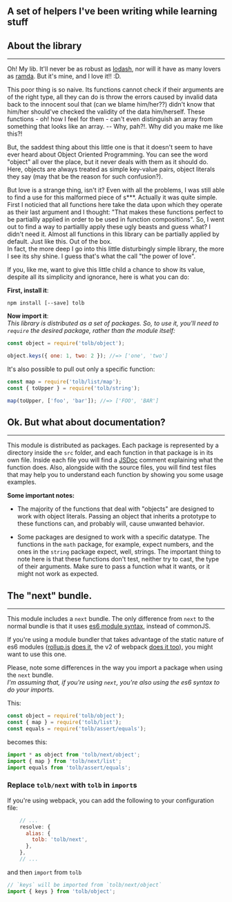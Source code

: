 **A set of helpers I've been writing while learning stuff**
-----------------------------------------------------------

## About the library
-------------------
Oh! My lib. It'll never be as robust as [lodash](https://lodash.com/), nor will it
have as many lovers as [ramda](http://ramdajs.com/). 
But it's mine, and I love it!! :D.

This poor thing is so naive. Its functions cannot check if their arguments are
of the right type, all they can do is throw the errors caused by invalid data
back to the innocent soul that (can we blame him/her??) didn't know that him/her
should've checked the validity of the data him/herself. These functions - oh! how
I feel for them - can't even distinguish an array from something that looks like
an array. -- Why, pah?!. Why did you make me like this?!  

But, the saddest thing about this little one is that it doesn't seem to have
ever heard about Object Oriented Programming. You can see the word "object" all
over the place, but it never deals with them as it should do. Here, objects are
always treated as simple key-value pairs, object literals they say (may that be
the reason for such confusion?).  

But love is a strange thing, isn't it? Even with all the problems, I was still
able to find a use for this malformed piece of s***. Actually it was quite simple.  
First I noticied that all functions here take the
data upon which they operate as their last argument and I thought:
"That makes these functions perfect to be partiallly applied in order to be used
in function compositions". So, I went out to find a way to partiallly apply these
ugly beasts and  guess what? I didn't need it. Almost all functions in this library
can be partially applied by default. Just like this. Out of the box.  
In fact, the more deep I go into this little disturbingly simple library, the
more I see its shy shine. I guess that's what the call "the power of love".


If you, like me, want to give this little child a chance to show its value,
despite all its simplicity and ignorance, here is what you can do:

**First, install it**:
```
npm install [--save] tolb
```

**Now import it**:  
*This library is distributed as a set of packages. So, to use it, you'll need to
`require` the desired package, rather than the module itself:*
```javascript
const object = require('tolb/object');

object.keys({ one: 1, two: 2 }); //=> ['one', 'two']
```

It's also possible to pull out only a specific function:
```javascript
const map = require('tolb/list/map');
const { toUpper } = require('tolb/string');

map(toUpper, ['foo', 'bar']); //=> ['FOO', 'BAR']
```

## Ok. But what about documentation?
----------------
This module is distributed as packages. Each package is represented by a directory
inside the `src` folder, and each function in that package is in its own file.
Inside each file you will find a [JSDoc](http://usejsdoc.org/) comment
explaining what the function does. Also, alongside with the source files, you will
find test files that may help you to understand each function by showing you some
usage examples.  

**Some important notes:**
* The majority of the functions that deal with "objects" are designed to work with
object literals. Passing an object that inherits a prototype to these functions
can, and probably will, cause unwanted behavior.

* Some packages are designed to work with a specific datatype. The functions in
the `math` package, for example, expect numbers, and the ones in the `string` package
expect, well, strings. The important thing to note here is that these functions
don't test, neither try to cast, the type of their arguments. Make sure to pass a
function what it wants, or it might not work as expected.

## The "next" bundle.
---------------------
This module includes a `next` bundle. The only difference from `next` to the normal
bundle is that it uses [es6 module syntax](http://exploringjs.com/es6/ch_modules.html),
instead of commonJS.

If you're using a module bundler that takes advantage of the static nature of es6 modules ([rollup.js](http://rollupjs.org/) [does it](https://blog.mariusschulz.com/2016/06/12/bundling-and-tree-shaking-with-rollup-and-ecmascript-2015-modules), the v2 of webpack [does it too](http://www.2ality.com/2015/12/webpack-tree-shaking.html)), you might want to use this one. 

Please, note some differences in the way you import a package when using the `next` bundle.  
*I'm assuming that, if you're using `next`, you're also using the es6 syntax to do your imports.*  

This:
```javascript
const object = require('tolb/object');
const { map } = require('tolb/list');
const equals = require('tolb/assert/equals');
```
becomes this:
```javascript
import * as object from 'tolb/next/object';
import { map } from 'tolb/next/list';
import equals from 'tolb/assert/equals';
```

### Replace `tolb/next` with `tolb` in `import`s
If you're using webpack, you can add the following to your configuration file:
```javascript
    // ...
    resolve: {
      alias: {
        tolb: 'tolb/next',
      },
    },
    // ...
```
and then `import` from `tolb`
```javascript
// `keys` will be imported from `tolb/next/object` 
import { keys } from 'tolb/object';
```
